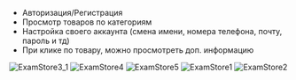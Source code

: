  - Авторизация/Регистрация
 - Просмотр товаров по категориям
 - Настройка своего аккаунта (смена имени, номера телефона, почту, пароль и тд)
 - При клике по товару, можно просмотреть доп. информацию

![ExamStore3_1](https://github.com/DaniilSob2004/StoreExam/assets/106149184/f777226c-dc67-4954-83f5-53e2e43f22a4)
![ExamStore4](https://github.com/DaniilSob2004/StoreExam/assets/106149184/6d800515-5ca5-4128-9d94-dcdafebabdd5)
![ExamStore5](https://github.com/DaniilSob2004/StoreExam/assets/106149184/410d95fa-f0d4-483b-a794-f4297c5284bb)
![ExamStore1](https://github.com/DaniilSob2004/StoreExam/assets/106149184/bf496c2e-4f7a-4ee4-9dd8-ec6016813b87)
![ExamStore2](https://github.com/DaniilSob2004/StoreExam/assets/106149184/3695da78-53f9-4910-b1e6-f7b744205494)